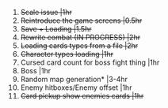 1. ~~Scale issue                            |1hr~~
2. ~~Reintroduce the game screens           |0.5hr~~
3. ~~Save + Loading                         |1.5hr~~
4. ~~Rewrite combat (IN PROGRESS)           |2hr~~
5. ~~Loading cards types from a file        |2hr~~
6. ~~Character types loading                |1hr~~ 
7. Cursed card count for boss fight thing |1hr
8. Boss                                   |1hr   
9. Random map generation*                 |3-4hr  
10. Enemy hitboxes/Enemy offset           |1hr
11. ~~Card pickup show enemies cards        |1hr~~